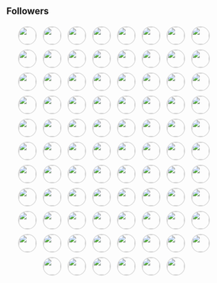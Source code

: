 ## Followers
 <!-- FOLLOWERS START --> <p align="center"><a href="https://github.com/gamemann" target="_blank"><img style="border-radius: 50%; margin: 5px; border: 2px solid #ddd;" src="https://avatars.githubusercontent.com/u/6509565?v=4?s=40" width="40" height="40" ></a> <a href="https://github.com/ConradPB" target="_blank"><img style="border-radius: 50%; margin: 5px; border: 2px solid #ddd;" src="https://avatars.githubusercontent.com/u/6654866?v=4?s=40" width="40" height="40" ></a> <a href="https://github.com/murapa96" target="_blank"><img style="border-radius: 50%; margin: 5px; border: 2px solid #ddd;" src="https://avatars.githubusercontent.com/u/10557163?v=4?s=40" width="40" height="40" ></a> <a href="https://github.com/IDouble" target="_blank"><img style="border-radius: 50%; margin: 5px; border: 2px solid #ddd;" src="https://avatars.githubusercontent.com/u/18186995?v=4?s=40" width="40" height="40" ></a> <a href="https://github.com/djvelimir" target="_blank"><img style="border-radius: 50%; margin: 5px; border: 2px solid #ddd;" src="https://avatars.githubusercontent.com/u/20823832?v=4?s=40" width="40" height="40" ></a> <a href="https://github.com/andredelima92" target="_blank"><img style="border-radius: 50%; margin: 5px; border: 2px solid #ddd;" src="https://avatars.githubusercontent.com/u/25370205?v=4?s=40" width="40" height="40" ></a> <a href="https://github.com/visualGravitySense" target="_blank"><img style="border-radius: 50%; margin: 5px; border: 2px solid #ddd;" src="https://avatars.githubusercontent.com/u/26278690?v=4?s=40" width="40" height="40" ></a> <a href="https://github.com/sungeer" target="_blank"><img style="border-radius: 50%; margin: 5px; border: 2px solid #ddd;" src="https://avatars.githubusercontent.com/u/26924670?v=4?s=40" width="40" height="40" ></a> <a href="https://github.com/ViscousGuy" target="_blank"><img style="border-radius: 50%; margin: 5px; border: 2px solid #ddd;" src="https://avatars.githubusercontent.com/u/30695077?v=4?s=40" width="40" height="40" ></a> <a href="https://github.com/arman-borkhani" target="_blank"><img style="border-radius: 50%; margin: 5px; border: 2px solid #ddd;" src="https://avatars.githubusercontent.com/u/31177875?v=4?s=40" width="40" height="40" ></a> <a href="https://github.com/maqibraja" target="_blank"><img style="border-radius: 50%; margin: 5px; border: 2px solid #ddd;" src="https://avatars.githubusercontent.com/u/41727537?v=4?s=40" width="40" height="40" ></a> <a href="https://github.com/standardgalactic" target="_blank"><img style="border-radius: 50%; margin: 5px; border: 2px solid #ddd;" src="https://avatars.githubusercontent.com/u/43516554?v=4?s=40" width="40" height="40" ></a> <a href="https://github.com/MiladJoodi" target="_blank"><img style="border-radius: 50%; margin: 5px; border: 2px solid #ddd;" src="https://avatars.githubusercontent.com/u/43522323?v=4?s=40" width="40" height="40" ></a> <a href="https://github.com/nstrmx" target="_blank"><img style="border-radius: 50%; margin: 5px; border: 2px solid #ddd;" src="https://avatars.githubusercontent.com/u/45055549?v=4?s=40" width="40" height="40" ></a> <a href="https://github.com/Lucbm99" target="_blank"><img style="border-radius: 50%; margin: 5px; border: 2px solid #ddd;" src="https://avatars.githubusercontent.com/u/45500959?v=4?s=40" width="40" height="40" ></a> <a href="https://github.com/vladiantio" target="_blank"><img style="border-radius: 50%; margin: 5px; border: 2px solid #ddd;" src="https://avatars.githubusercontent.com/u/50648871?v=4?s=40" width="40" height="40" ></a> <a href="https://github.com/alvamend" target="_blank"><img style="border-radius: 50%; margin: 5px; border: 2px solid #ddd;" src="https://avatars.githubusercontent.com/u/51424964?v=4?s=40" width="40" height="40" ></a> <a href="https://github.com/DavidHubber" target="_blank"><img style="border-radius: 50%; margin: 5px; border: 2px solid #ddd;" src="https://avatars.githubusercontent.com/u/51449258?v=4?s=40" width="40" height="40" ></a> <a href="https://github.com/gs-dev037" target="_blank"><img style="border-radius: 50%; margin: 5px; border: 2px solid #ddd;" src="https://avatars.githubusercontent.com/u/52215803?v=4?s=40" width="40" height="40" ></a> <a href="https://github.com/majestyjnr" target="_blank"><img style="border-radius: 50%; margin: 5px; border: 2px solid #ddd;" src="https://avatars.githubusercontent.com/u/52694138?v=4?s=40" width="40" height="40" ></a> <a href="https://github.com/D2st" target="_blank"><img style="border-radius: 50%; margin: 5px; border: 2px solid #ddd;" src="https://avatars.githubusercontent.com/u/53177158?v=4?s=40" width="40" height="40" ></a> <a href="https://github.com/BEPb" target="_blank"><img style="border-radius: 50%; margin: 5px; border: 2px solid #ddd;" src="https://avatars.githubusercontent.com/u/57312267?v=4?s=40" width="40" height="40" ></a> <a href="https://github.com/LalithaRamanaV" target="_blank"><img style="border-radius: 50%; margin: 5px; border: 2px solid #ddd;" src="https://avatars.githubusercontent.com/u/58090261?v=4?s=40" width="40" height="40" ></a> <a href="https://github.com/SpawN3222" target="_blank"><img style="border-radius: 50%; margin: 5px; border: 2px solid #ddd;" src="https://avatars.githubusercontent.com/u/58118712?v=4?s=40" width="40" height="40" ></a> <a href="https://github.com/nholuongut" target="_blank"><img style="border-radius: 50%; margin: 5px; border: 2px solid #ddd;" src="https://avatars.githubusercontent.com/u/58627821?v=4?s=40" width="40" height="40" ></a> <a href="https://github.com/NeverPlayFair" target="_blank"><img style="border-radius: 50%; margin: 5px; border: 2px solid #ddd;" src="https://avatars.githubusercontent.com/u/65012705?v=4?s=40" width="40" height="40" ></a> <a href="https://github.com/mody100000" target="_blank"><img style="border-radius: 50%; margin: 5px; border: 2px solid #ddd;" src="https://avatars.githubusercontent.com/u/69405482?v=4?s=40" width="40" height="40" ></a> <a href="https://github.com/CurtisChou-51" target="_blank"><img style="border-radius: 50%; margin: 5px; border: 2px solid #ddd;" src="https://avatars.githubusercontent.com/u/71554373?v=4?s=40" width="40" height="40" ></a> <a href="https://github.com/tigawanna" target="_blank"><img style="border-radius: 50%; margin: 5px; border: 2px solid #ddd;" src="https://avatars.githubusercontent.com/u/72096712?v=4?s=40" width="40" height="40" ></a> <a href="https://github.com/JohnMwendwa" target="_blank"><img style="border-radius: 50%; margin: 5px; border: 2px solid #ddd;" src="https://avatars.githubusercontent.com/u/72663882?v=4?s=40" width="40" height="40" ></a> <a href="https://github.com/Saba-abiri" target="_blank"><img style="border-radius: 50%; margin: 5px; border: 2px solid #ddd;" src="https://avatars.githubusercontent.com/u/80123606?v=4?s=40" width="40" height="40" ></a> <a href="https://github.com/gustavoaraujoleite" target="_blank"><img style="border-radius: 50%; margin: 5px; border: 2px solid #ddd;" src="https://avatars.githubusercontent.com/u/81337935?v=4?s=40" width="40" height="40" ></a> <a href="https://github.com/Roohollah81" target="_blank"><img style="border-radius: 50%; margin: 5px; border: 2px solid #ddd;" src="https://avatars.githubusercontent.com/u/81440448?v=4?s=40" width="40" height="40" ></a> <a href="https://github.com/ethanflower1903" target="_blank"><img style="border-radius: 50%; margin: 5px; border: 2px solid #ddd;" src="https://avatars.githubusercontent.com/u/84658436?v=4?s=40" width="40" height="40" ></a> <a href="https://github.com/Santosh-Baliarsingh" target="_blank"><img style="border-radius: 50%; margin: 5px; border: 2px solid #ddd;" src="https://avatars.githubusercontent.com/u/88627642?v=4?s=40" width="40" height="40" ></a> <a href="https://github.com/omololevy" target="_blank"><img style="border-radius: 50%; margin: 5px; border: 2px solid #ddd;" src="https://avatars.githubusercontent.com/u/89441139?v=4?s=40" width="40" height="40" ></a> <a href="https://github.com/belhajjamorsamar" target="_blank"><img style="border-radius: 50%; margin: 5px; border: 2px solid #ddd;" src="https://avatars.githubusercontent.com/u/90092910?v=4?s=40" width="40" height="40" ></a> <a href="https://github.com/haazaa" target="_blank"><img style="border-radius: 50%; margin: 5px; border: 2px solid #ddd;" src="https://avatars.githubusercontent.com/u/95012948?v=4?s=40" width="40" height="40" ></a> <a href="https://github.com/george0st" target="_blank"><img style="border-radius: 50%; margin: 5px; border: 2px solid #ddd;" src="https://avatars.githubusercontent.com/u/95856749?v=4?s=40" width="40" height="40" ></a> <a href="https://github.com/ericjmoliveira" target="_blank"><img style="border-radius: 50%; margin: 5px; border: 2px solid #ddd;" src="https://avatars.githubusercontent.com/u/96954599?v=4?s=40" width="40" height="40" ></a> <a href="https://github.com/Anurag2618g" target="_blank"><img style="border-radius: 50%; margin: 5px; border: 2px solid #ddd;" src="https://avatars.githubusercontent.com/u/101962228?v=4?s=40" width="40" height="40" ></a> <a href="https://github.com/ChuSeng99" target="_blank"><img style="border-radius: 50%; margin: 5px; border: 2px solid #ddd;" src="https://avatars.githubusercontent.com/u/104296531?v=4?s=40" width="40" height="40" ></a> <a href="https://github.com/halil-yesilyurt" target="_blank"><img style="border-radius: 50%; margin: 5px; border: 2px solid #ddd;" src="https://avatars.githubusercontent.com/u/111504308?v=4?s=40" width="40" height="40" ></a> <a href="https://github.com/lotusify" target="_blank"><img style="border-radius: 50%; margin: 5px; border: 2px solid #ddd;" src="https://avatars.githubusercontent.com/u/111666607?v=4?s=40" width="40" height="40" ></a> <a href="https://github.com/DIMFLIX-OFFICIAL" target="_blank"><img style="border-radius: 50%; margin: 5px; border: 2px solid #ddd;" src="https://avatars.githubusercontent.com/u/112165977?v=4?s=40" width="40" height="40" ></a> <a href="https://github.com/UsmanWebDev" target="_blank"><img style="border-radius: 50%; margin: 5px; border: 2px solid #ddd;" src="https://avatars.githubusercontent.com/u/113722910?v=4?s=40" width="40" height="40" ></a> <a href="https://github.com/bhza" target="_blank"><img style="border-radius: 50%; margin: 5px; border: 2px solid #ddd;" src="https://avatars.githubusercontent.com/u/114709419?v=4?s=40" width="40" height="40" ></a> <a href="https://github.com/Motaman-M" target="_blank"><img style="border-radius: 50%; margin: 5px; border: 2px solid #ddd;" src="https://avatars.githubusercontent.com/u/117732277?v=4?s=40" width="40" height="40" ></a> <a href="https://github.com/OracleBrain" target="_blank"><img style="border-radius: 50%; margin: 5px; border: 2px solid #ddd;" src="https://avatars.githubusercontent.com/u/121432807?v=4?s=40" width="40" height="40" ></a> <a href="https://github.com/K1rsN7" target="_blank"><img style="border-radius: 50%; margin: 5px; border: 2px solid #ddd;" src="https://avatars.githubusercontent.com/u/123446875?v=4?s=40" width="40" height="40" ></a> <a href="https://github.com/Baraq23" target="_blank"><img style="border-radius: 50%; margin: 5px; border: 2px solid #ddd;" src="https://avatars.githubusercontent.com/u/130288549?v=4?s=40" width="40" height="40" ></a> <a href="https://github.com/MaloWinrhy" target="_blank"><img style="border-radius: 50%; margin: 5px; border: 2px solid #ddd;" src="https://avatars.githubusercontent.com/u/130978812?v=4?s=40" width="40" height="40" ></a> <a href="https://github.com/Shehab-Hegab" target="_blank"><img style="border-radius: 50%; margin: 5px; border: 2px solid #ddd;" src="https://avatars.githubusercontent.com/u/137138481?v=4?s=40" width="40" height="40" ></a> <a href="https://github.com/MikeyA-yo" target="_blank"><img style="border-radius: 50%; margin: 5px; border: 2px solid #ddd;" src="https://avatars.githubusercontent.com/u/138298443?v=4?s=40" width="40" height="40" ></a> <a href="https://github.com/marco-soria" target="_blank"><img style="border-radius: 50%; margin: 5px; border: 2px solid #ddd;" src="https://avatars.githubusercontent.com/u/138739751?v=4?s=40" width="40" height="40" ></a> <a href="https://github.com/ChiefTechDev" target="_blank"><img style="border-radius: 50%; margin: 5px; border: 2px solid #ddd;" src="https://avatars.githubusercontent.com/u/140342687?v=4?s=40" width="40" height="40" ></a> <a href="https://github.com/roggersanguzu" target="_blank"><img style="border-radius: 50%; margin: 5px; border: 2px solid #ddd;" src="https://avatars.githubusercontent.com/u/141458053?v=4?s=40" width="40" height="40" ></a> <a href="https://github.com/Sugondese69" target="_blank"><img style="border-radius: 50%; margin: 5px; border: 2px solid #ddd;" src="https://avatars.githubusercontent.com/u/141621031?v=4?s=40" width="40" height="40" ></a> <a href="https://github.com/SarfarazQadir" target="_blank"><img style="border-radius: 50%; margin: 5px; border: 2px solid #ddd;" src="https://avatars.githubusercontent.com/u/144503703?v=4?s=40" width="40" height="40" ></a> <a href="https://github.com/rehmanflutter" target="_blank"><img style="border-radius: 50%; margin: 5px; border: 2px solid #ddd;" src="https://avatars.githubusercontent.com/u/144882089?v=4?s=40" width="40" height="40" ></a> <a href="https://github.com/risu043" target="_blank"><img style="border-radius: 50%; margin: 5px; border: 2px solid #ddd;" src="https://avatars.githubusercontent.com/u/151425409?v=4?s=40" width="40" height="40" ></a> <a href="https://github.com/cfrBernard" target="_blank"><img style="border-radius: 50%; margin: 5px; border: 2px solid #ddd;" src="https://avatars.githubusercontent.com/u/153459846?v=4?s=40" width="40" height="40" ></a> <a href="https://github.com/Suzan1994" target="_blank"><img style="border-radius: 50%; margin: 5px; border: 2px solid #ddd;" src="https://avatars.githubusercontent.com/u/154345801?v=4?s=40" width="40" height="40" ></a> <a href="https://github.com/psemicol" target="_blank"><img style="border-radius: 50%; margin: 5px; border: 2px solid #ddd;" src="https://avatars.githubusercontent.com/u/154842909?v=4?s=40" width="40" height="40" ></a> <a href="https://github.com/0joseDark" target="_blank"><img style="border-radius: 50%; margin: 5px; border: 2px solid #ddd;" src="https://avatars.githubusercontent.com/u/162716366?v=4?s=40" width="40" height="40" ></a> <a href="https://github.com/Ninja1375" target="_blank"><img style="border-radius: 50%; margin: 5px; border: 2px solid #ddd;" src="https://avatars.githubusercontent.com/u/166745758?v=4?s=40" width="40" height="40" ></a> <a href="https://github.com/u-ataei" target="_blank"><img style="border-radius: 50%; margin: 5px; border: 2px solid #ddd;" src="https://avatars.githubusercontent.com/u/170228551?v=4?s=40" width="40" height="40" ></a> <a href="https://github.com/ajitmp" target="_blank"><img style="border-radius: 50%; margin: 5px; border: 2px solid #ddd;" src="https://avatars.githubusercontent.com/u/172265500?v=4?s=40" width="40" height="40" ></a> <a href="https://github.com/JawherKl" target="_blank"><img style="border-radius: 50%; margin: 5px; border: 2px solid #ddd;" src="https://avatars.githubusercontent.com/u/174592810?v=4?s=40" width="40" height="40" ></a> <a href="https://github.com/parthodas23" target="_blank"><img style="border-radius: 50%; margin: 5px; border: 2px solid #ddd;" src="https://avatars.githubusercontent.com/u/175524128?v=4?s=40" width="40" height="40" ></a> <a href="https://github.com/javedcodes" target="_blank"><img style="border-radius: 50%; margin: 5px; border: 2px solid #ddd;" src="https://avatars.githubusercontent.com/u/176828633?v=4?s=40" width="40" height="40" ></a> <a href="https://github.com/mbahomaid" target="_blank"><img style="border-radius: 50%; margin: 5px; border: 2px solid #ddd;" src="https://avatars.githubusercontent.com/u/178747862?v=4?s=40" width="40" height="40" ></a> <a href="https://github.com/ibrahim-sisar" target="_blank"><img style="border-radius: 50%; margin: 5px; border: 2px solid #ddd;" src="https://avatars.githubusercontent.com/u/180776661?v=4?s=40" width="40" height="40" ></a> <a href="https://github.com/mi6paulino" target="_blank"><img style="border-radius: 50%; margin: 5px; border: 2px solid #ddd;" src="https://avatars.githubusercontent.com/u/181088958?v=4?s=40" width="40" height="40" ></a> <a href="https://github.com/MohammadFarhangian" target="_blank"><img style="border-radius: 50%; margin: 5px; border: 2px solid #ddd;" src="https://avatars.githubusercontent.com/u/182374274?v=4?s=40" width="40" height="40" ></a> <a href="https://github.com/Xmosha" target="_blank"><img style="border-radius: 50%; margin: 5px; border: 2px solid #ddd;" src="https://avatars.githubusercontent.com/u/188451824?v=4?s=40" width="40" height="40" ></a> <a href="https://github.com/MobileAppDeveloper963" target="_blank"><img style="border-radius: 50%; margin: 5px; border: 2px solid #ddd;" src="https://avatars.githubusercontent.com/u/188994353?v=4?s=40" width="40" height="40" ></a> <a href="https://github.com/arafat17469" target="_blank"><img style="border-radius: 50%; margin: 5px; border: 2px solid #ddd;" src="https://avatars.githubusercontent.com/u/195395209?v=4?s=40" width="40" height="40" ></a> <a href="https://github.com/8ryu" target="_blank"><img style="border-radius: 50%; margin: 5px; border: 2px solid #ddd;" src="https://avatars.githubusercontent.com/u/195723112?v=4?s=40" width="40" height="40" ></a> <a href="https://github.com/apollon282" target="_blank"><img style="border-radius: 50%; margin: 5px; border: 2px solid #ddd;" src="https://avatars.githubusercontent.com/u/196659055?v=4?s=40" width="40" height="40" ></a> <a href="https://github.com/fortune-js" target="_blank"><img style="border-radius: 50%; margin: 5px; border: 2px solid #ddd;" src="https://avatars.githubusercontent.com/u/199254198?v=4?s=40" width="40" height="40" ></a> <a href="https://github.com/RameezRS16" target="_blank"><img style="border-radius: 50%; margin: 5px; border: 2px solid #ddd;" src="https://avatars.githubusercontent.com/u/200852637?v=4?s=40" width="40" height="40" ></a> <a href="https://github.com/AI4Networking" target="_blank"><img style="border-radius: 50%; margin: 5px; border: 2px solid #ddd;" src="https://avatars.githubusercontent.com/u/202362359?v=4?s=40" width="40" height="40" ></a> <a href="https://github.com/VicTorWHoX" target="_blank"><img style="border-radius: 50%; margin: 5px; border: 2px solid #ddd;" src="https://avatars.githubusercontent.com/u/202363599?v=4?s=40" width="40" height="40" ></a> <a href="https://github.com/manager687546" target="_blank"><img style="border-radius: 50%; margin: 5px; border: 2px solid #ddd;" src="https://avatars.githubusercontent.com/u/202635587?v=4?s=40" width="40" height="40" ></a> <a href="https://github.com/kanyekidnapschildren69" target="_blank"><img style="border-radius: 50%; margin: 5px; border: 2px solid #ddd;" src="https://avatars.githubusercontent.com/u/202684172?v=4?s=40" width="40" height="40" ></a> </p> <!-- FOLLOWERS END -->      
